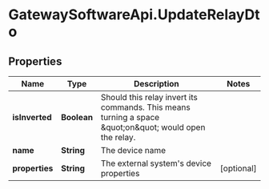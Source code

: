 # GatewaySoftwareApi.UpdateRelayDto

## Properties
Name | Type | Description | Notes
------------ | ------------- | ------------- | -------------
**isInverted** | **Boolean** | Should this relay invert its commands. This means turning a space \&quot;on\&quot; would open the relay. | 
**name** | **String** | The device name | 
**properties** | **String** | The external system&#39;s device properties | [optional] 


